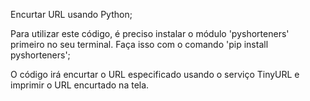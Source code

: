 Encurtar URL usando Python;

Para utilizar este código, é preciso instalar o módulo 'pyshorteners' primeiro no seu terminal. Faça isso com o comando 'pip install pyshorteners';

O código irá encurtar o URL especificado usando o serviço TinyURL e imprimir o URL encurtado na tela.
